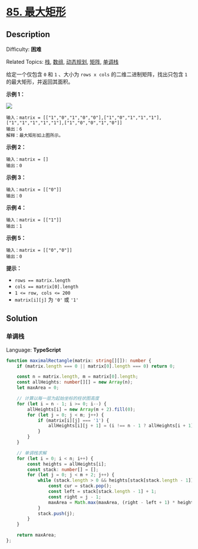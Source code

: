 # [85\. 最大矩形](https://leetcode.cn/problems/maximal-rectangle/)

## Description

Difficulty: **困难**  

Related Topics: [栈](https://leetcode.cn/tag/stack/), [数组](https://leetcode.cn/tag/array/), [动态规划](https://leetcode.cn/tag/dynamic-programming/), [矩阵](https://leetcode.cn/tag/matrix/), [单调栈](https://leetcode.cn/tag/monotonic-stack/)

给定一个仅包含 `0` 和 `1` 、大小为 `rows x cols` 的二维二进制矩阵，找出只包含 `1` 的最大矩形，并返回其面积。

**示例 1：**

![](https://assets.leetcode.com/uploads/2020/09/14/maximal.jpg)

```
输入：matrix = [["1","0","1","0","0"],["1","0","1","1","1"],["1","1","1","1","1"],["1","0","0","1","0"]]
输出：6
解释：最大矩形如上图所示。
```

**示例 2：**

```
输入：matrix = []
输出：0
```

**示例 3：**

```
输入：matrix = [["0"]]
输出：0
```

**示例 4：**

```
输入：matrix = [["1"]]
输出：1
```

**示例 5：**

```
输入：matrix = [["0","0"]]
输出：0
```

**提示：**

* `rows == matrix.length`
* `cols == matrix[0].length`
* `1 <= row, cols <= 200`
* `matrix[i][j]` 为 `'0'` 或 `'1'`

## Solution

### 单调栈

Language: **TypeScript**

```typescript
function maximalRectangle(matrix: string[][]): number {
    if (matrix.length === 0 || matrix[0].length === 0) return 0;

    const n = matrix.length, m = matrix[0].length;
    const allHeights: number[][] = new Array(n);
    let maxArea = 0;

    // 计算以每一层为起始坐标的柱状图高度
    for (let i = n - 1; i >= 0; i--) {
        allHeights[i] = new Array(m + 2).fill(0);
        for (let j = 0; j < m; j++) {
            if (matrix[i][j] === '1') {
                allHeights[i][j + 1] = (i !== n - 1 ? allHeights[i + 1][j + 1] : 0) + 1;
            }
        }
    }

    // 单调栈求解
    for (let i = 0; i < n; i++) {
        const heights = allHeights[i];
        const stack: number[] = [];
        for (let j = 0; j < m + 2; j++) {
            while (stack.length > 0 && heights[stack[stack.length - 1]] > heights[j]) {
                const cur = stack.pop();
                const left = stack[stack.length - 1] + 1;
                const right = j - 1;
                maxArea = Math.max(maxArea, (right - left + 1) * heights[cur]);
            }
            stack.push(j);
        }
    }

    return maxArea;
};
```
